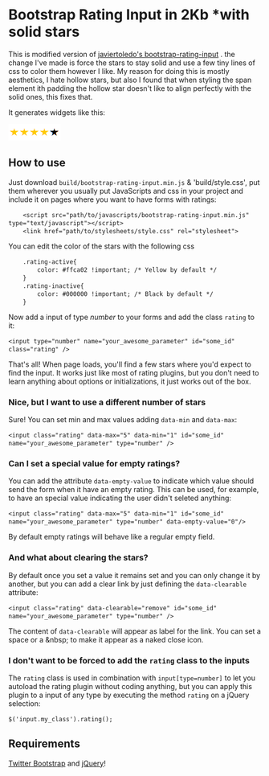 # Bootstrap Rating Input in 2Kb *with solid stars

This is modified version of [javiertoledo's bootstrap-rating-input](https://github.com/javiertoledo/bootstrap-rating-input) . the change I've made is force the stars to stay solid and use a few tiny lines of css to color them however I like. My reason for doing this is mostly aesthetics, I hate hollow stars, but also I found that when styling the span element ith padding the hollow star doesn't like to align perfectly with the solid ones, this fixes that.

It generates widgets like this:

![Rating example](https://github.com/tonybilby/bootstrap-rating-input/blob/master/stars.png?raw=true)

## How to use

Just download `build/bootstrap-rating-input.min.js` & 'build/style.css', put them wherever you usually put JavaScripts and css in your project and include it on pages where you want to have forms with ratings:

		<script src="path/to/javascripts/bootstrap-rating-input.min.js" type="text/javascript"></script>
		<link href="path/to/stylesheets/style.css" rel="stylesheet">
	
You can edit the color of the stars with the following css

		.rating-active{
			color: #ffca02 !important; /* Yellow by default */
		}
		.rating-inactive{
			color: #000000 !important; /* Black by default */
		}

Now add a input of type *number* to your forms and add the class `rating` to it:

    <input type="number" name="your_awesome_parameter" id="some_id" class="rating" />

That's all! When page loads, you'll find a few stars where you'd expect to find the input. It works just like most of rating plugins, but you don't need to learn anything about options or initializations, it just works out of the box.

### Nice, but I want to use a different number of stars

Sure! You can set min and max values adding `data-min` and `data-max`:

    <input class="rating" data-max="5" data-min="1" id="some_id" name="your_awesome_parameter" type="number" />

### Can I set a special value for empty ratings?

You can add the attribute `data-empty-value` to indicate which value should send the form when it have an empty rating. This can be used, for example, to have an special value indicating the user didn't seleted anything:

    <input class="rating" data-max="5" data-min="1" id="some_id" name="your_awesome_parameter" type="number" data-empty-value="0"/>

By default empty ratings will behave like a regular empty field.

### And what about clearing the stars?

By default once you set a value it remains set and you can only change it by another, but you can add a clear link by just defining the `data-clearable` attribute:

    <input class="rating" data-clearable="remove" id="some_id" name="your_awesome_parameter" type="number" />

The content of `data-clearable` will appear as label for the link. You can set a space or a &amp;nbsp; to make it appear as a naked close icon.

### I don't want to be forced to add the `rating` class to the inputs

The `rating` class is used in combination with `input[type=number]` to let you autoload the rating plugin without coding anything, but you can apply this plugin to a input of any type by executing the method `rating` on a jQuery selection:

    $('input.my_class').rating();

## Requirements

[Twitter Bootstrap](http://getbootstrap.com) and [jQuery](http://jquery.com)!
